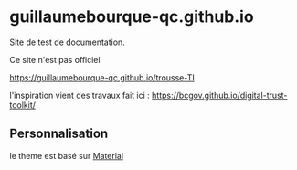 # guillaumebourque-qc.github.io

Site de test de documentation.

Ce site n'est pas officiel

https://guillaumebourque-qc.github.io/trousse-TI

l'inspiration vient des travaux fait ici : https://bcgov.github.io/digital-trust-toolkit/

## Personnalisation

le theme est basé sur [Material](https://squidfunk.github.io/mkdocs-material/)
